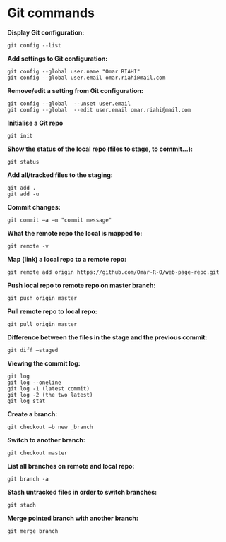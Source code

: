 # Git commands

**Display Git configuration:**
```
git config --list
```
**Add settings to Git configuration:**
```
git config --global user.name "Omar RIAHI"
git config --global user.email omar.riahi@mail.com
```
**Remove/edit a setting from Git configuration:**
```
git config --global  --unset user.email
git config --global  --edit user.email omar.riahi@mail.com
```

**Initialise a Git repo**
```
git init
```

**Show the status of the local repo (files to stage, to commit…):**
```
git status
```

**Add all/tracked files to the staging:**
```
git add .
git add -u
```

**Commit changes:**
```
git commit –a –m "commit message"
```

**What the remote repo the local is mapped to:**
```
git remote -v
```

**Map (link) a local repo to a remote repo:**
```
git remote add origin https://github.com/Omar-R-O/web-page-repo.git
```

**Push local repo to remote repo on master branch:**
```
git push origin master
```

**Pull remote repo to local repo:**
```
git pull origin master
```

**Difference between the files in the stage and the previous commit:**
```
git diff –staged
```

**Viewing the commit log:**
```
git log
git log --oneline
git log -1 (latest commit)
git log -2 (the two latest) 
git log stat
```

**Create a branch:**
```
git checkout –b new _branch
```

**Switch to another branch:**
```
git checkout master
```

**List all branches on remote and local repo:**
```
git branch -a
```

**Stash untracked files in order to switch branches:**
```
git stach
```

**Merge pointed branch with another branch:**
```
git merge branch
```
